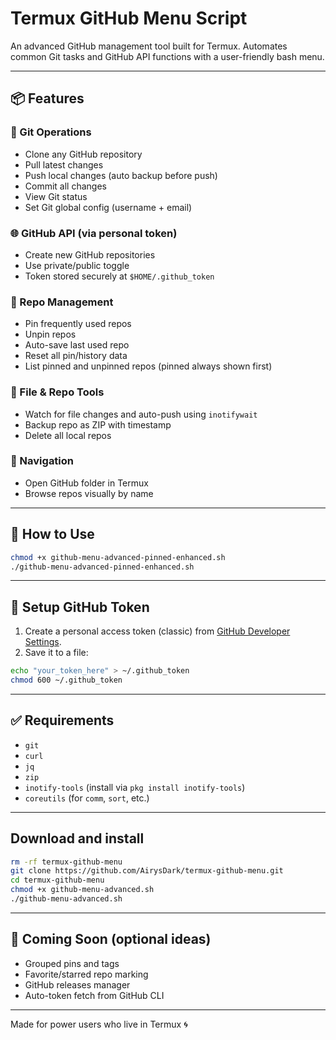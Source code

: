 # Termux GitHub Menu Script

An advanced GitHub management tool built for Termux. Automates common Git tasks and GitHub API functions with a user-friendly bash menu.

---

## 📦 Features

### 🔧 Git Operations
- Clone any GitHub repository
- Pull latest changes
- Push local changes (auto backup before push)
- Commit all changes
- View Git status
- Set Git global config (username + email)

### 🌐 GitHub API (via personal token)
- Create new GitHub repositories
- Use private/public toggle
- Token stored securely at `$HOME/.github_token`

### 📌 Repo Management
- Pin frequently used repos
- Unpin repos
- Auto-save last used repo
- Reset all pin/history data
- List pinned and unpinned repos (pinned always shown first)

### 📁 File & Repo Tools
- Watch for file changes and auto-push using `inotifywait`
- Backup repo as ZIP with timestamp
- Delete all local repos

### 📂 Navigation
- Open GitHub folder in Termux
- Browse repos visually by name

---

## 📜 How to Use

```bash
chmod +x github-menu-advanced-pinned-enhanced.sh
./github-menu-advanced-pinned-enhanced.sh
```

---

## 🔐 Setup GitHub Token

1. Create a personal access token (classic) from [GitHub Developer Settings](https://github.com/settings/tokens).
2. Save it to a file:

```bash
echo "your_token_here" > ~/.github_token
chmod 600 ~/.github_token
```

---

## ✅ Requirements

- `git`
- `curl`
- `jq`
- `zip`
- `inotify-tools` (install via `pkg install inotify-tools`)
- `coreutils` (for `comm`, `sort`, etc.)

---

## Download and install
```bash
rm -rf termux-github-menu
git clone https://github.com/AirysDark/termux-github-menu.git
cd termux-github-menu
chmod +x github-menu-advanced.sh
./github-menu-advanced.sh
```
---

## 🧪 Coming Soon (optional ideas)

- Grouped pins and tags
- Favorite/starred repo marking
- GitHub releases manager
- Auto-token fetch from GitHub CLI

---

Made for power users who live in Termux 🌀
